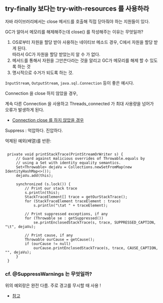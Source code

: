 ## try-finally 보다는 try-with-resources 를 사용하라

자바 라이브러리에서는 close 메서드를 호출해 직접 닫아줘야 하는 지원들이 있다.

GC가 알아서 메모리를 해제해주는데 close() 를 작성해주는 이유는 무엇일까?

1. OS로부터 자원을 할당 받아 사용하는 네이티브 메소드 경우, C에서 자원을 할당 받게 된다.
   <br>따라서 GC가 자원을 할당 받았는지 알 수 가 없다.
2. 메서드를 통해서 자원을 그만쓴다라는 것을 알리고 GC가 메모리를 해제 할 수 있도록 하는 것
3. 명시적으로 수거가 되도록 하는 것.

`InputStream`, `OutputStream`, `java.sql.Connection` 등이 좋은 예시다.

Connection 을 close 하지 않았을 경우, 

계속 다른 Connection 을 사용하고 Threads_connected 가 최대 사용량을 넘어가 오류가 발생하게 된다.

- [Connection close 를 하지 않았을 경우](https://codingdog.tistory.com/entry/jdbc%EC%97%90%EC%84%9C-connection%EC%9D%84-close-%ED%95%B4-%EC%A3%BC%EC%A7%80-%EC%95%8A%EC%95%98%EC%9D%84-%EB%95%8C-%EC%96%B4%EB%96%A4-%EC%9D%BC%EC%9D%B4-%EC%9D%BC%EC%96%B4%EB%82%98%EB%8A%94%EC%A7%80-%EC%8B%A4%EC%8A%B5%ED%95%B4-%EB%B4%85%EC%8B%9C%EB%8B%A4)



Suppress : 억압하다. 진압하다.

억제된 예외(배열)를 반환:
```

 private void printStackTrace(PrintStreamOrWriter s) {
     // Guard against malicious overrides of Throwable.equals by
     // using a Set with identity equality semantics.
     Set<Throwable> dejaVu = Collections.newSetFromMap(new IdentityHashMap<>());
     dejaVu.add(this);

     synchronized (s.lock()) {
         // Print our stack trace
         s.println(this);
         StackTraceElement[] trace = getOurStackTrace();
         for (StackTraceElement traceElement : trace)
             s.println("\tat " + traceElement);

         // Print suppressed exceptions, if any
         for (Throwable se : getSuppressed())
             se.printEnclosedStackTrace(s, trace, SUPPRESSED_CAPTION, "\t", dejaVu);

         // Print cause, if any
         Throwable ourCause = getCause();
         if (ourCause != null)
             ourCause.printEnclosedStackTrace(s, trace, CAUSE_CAPTION, "", dejaVu);
     }
 }

```


### cf.  @SuppressWarnings 는 무엇일까?

위의 예외랑은 완전 다름. 주로 경고를 무시할 때 사용 !

- [참고](https://ktko.tistory.com/entry/Java%EC%9D%98-SuppressWarnings-%EC%82%AC%EC%9A%A9%ED%95%98%EA%B8%B0)
